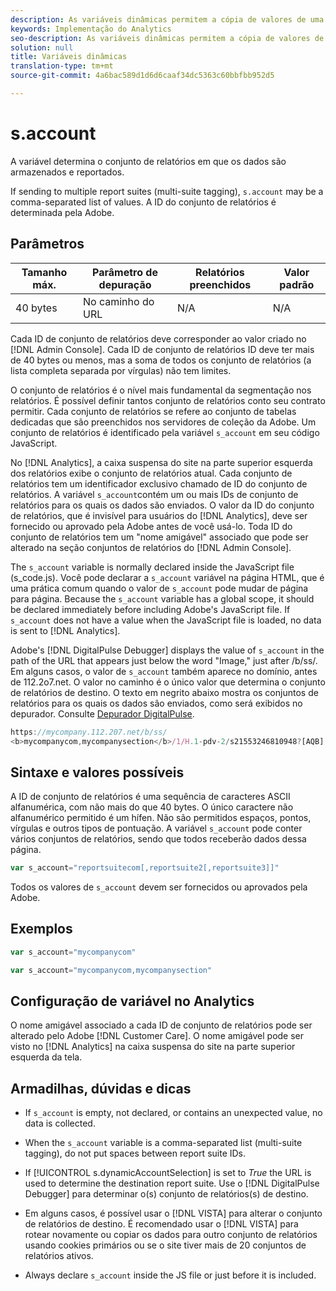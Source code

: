 ```yaml
---
description: As variáveis dinâmicas permitem a cópia de valores de uma variável para outra sem precisar digitar os valores completos várias vezes nas solicitações de imagem do site.
keywords: Implementação do Analytics
seo-description: As variáveis dinâmicas permitem a cópia de valores de uma variável para outra sem precisar digitar os valores completos várias vezes nas solicitações de imagem do site.
solution: null
title: Variáveis dinâmicas
translation-type: tm+mt
source-git-commit: 4a6bac589d1d6d6caaf34dc5363c60bbfbb952d5

---
```



# s.account

A variável determina o conjunto de relatórios em que os dados são armazenados e reportados.

If sending to multiple report suites (multi-suite tagging), `s.account` may be a comma-separated list of values. A ID do conjunto de relatórios é determinada pela Adobe.

## Parâmetros

| Tamanho máx. | Parâmetro de depuração | Relatórios preenchidos | Valor padrão |
|--- |--- |--- |--- |
| 40 bytes | No caminho do URL | N/A | N/A |

Cada ID de conjunto de relatórios deve corresponder ao valor criado no [!DNL Admin Console]. Cada ID de conjunto de relatórios ID deve ter mais de 40 bytes ou menos, mas a soma de todos os conjunto de relatórios (a lista completa separada por vírgulas) não tem limites.

O conjunto de relatórios é o nível mais fundamental da segmentação nos relatórios. É possível definir tantos conjunto de relatórios conto seu contrato permitir. Cada conjunto de relatórios se refere ao conjunto de tabelas dedicadas que são preenchidos nos servidores de coleção da Adobe. Um conjunto de relatórios é identificado pela variável `s_account` em seu código JavaScript.

No [!DNL Analytics], a caixa suspensa do site na parte superior esquerda dos relatórios exibe o conjunto de relatórios atual. Cada conjunto de relatórios tem um identificador exclusivo chamado de ID do conjunto de relatórios. A variável `s_account`contém um ou mais IDs de conjunto de relatórios para os quais os dados são enviados. O valor da ID do conjunto de relatórios, que é invisível para usuários do [!DNL Analytics], deve ser fornecido ou aprovado pela Adobe antes de você usá-lo. Toda ID do conjunto de relatórios tem um "nome amigável" associado que pode ser alterado na seção conjuntos de relatórios do [!DNL Admin Console].

The `s_account` variable is normally declared inside the JavaScript file (s_code.js). Você pode declarar a `s_account` variável na página HTML, que é uma prática comum quando o valor de `s_account` pode mudar de página para página. Because the `s_account` variable has a global scope, it should be declared immediately before including Adobe's JavaScript file. If `s_account` does not have a value when the JavaScript file is loaded, no data is sent to [!DNL Analytics].

Adobe's [!DNL DigitalPulse Debugger] displays the value of `s_account` in the path of the URL that appears just below the word "Image," just after /b/ss/. Em alguns casos, o valor de `s_account` também aparece no domínio, antes de 112.2o7.net. O valor no caminho é o único valor que determina o conjunto de relatórios de destino. O texto em negrito abaixo mostra os conjuntos de relatórios para os quais os dados são enviados, como será exibidos no depurador. Consulte [Depurador DigitalPulse](/help/implement/impl-testing/debugger.md).

```js
https://mycompany.112.207.net/b/ss/ 
<b>mycompanycom,mycompanysection</b>/1/H.1-pdv-2/s21553246810948?[AQB]
```

## Sintaxe e valores possíveis

A ID de conjunto de relatórios é uma sequência de caracteres ASCII alfanumérica, com não mais do que 40 bytes. O único caractere não alfanumérico permitido é um hífen. Não são permitidos espaços, pontos, vírgulas e outros tipos de pontuação. A variável `s_account` pode conter vários conjuntos de relatórios, sendo que todos receberão dados dessa página.

```js
var s_account="reportsuitecom[,reportsuite2[,reportsuite3]]"
```

Todos os valores de `s_account` devem ser fornecidos ou aprovados pela Adobe.

## Exemplos

```js
var s_account="mycompanycom"
```

```js
var s_account="mycompanycom,mycompanysection"
```

## Configuração de variável no Analytics

O nome amigável associado a cada ID de conjunto de relatórios pode ser alterado pelo Adobe [!DNL Customer Care]. O nome amigável pode ser visto no [!DNL Analytics] na caixa suspensa do site na parte superior esquerda da tela.

## Armadilhas, dúvidas e dicas

* If `s_account` is empty, not declared, or contains an unexpected value, no data is collected.
* When the `s_account` variable is a comma-separated list (multi-suite tagging), do not put spaces between report suite IDs.
* If [!UICONTROL s.dynamicAccountSelection] is set to *True* the URL is used to determine the destination report suite. Use o [!DNL DigitalPulse Debugger] para determinar o(s) conjunto de relatórios(s) de destino.

* Em alguns casos, é possível usar o [!DNL VISTA] para alterar o conjunto de relatórios de destino. É recomendado usar o [!DNL VISTA] para rotear novamente ou copiar os dados para outro conjunto de relatórios usando cookies primários ou se o site tiver mais de 20 conjuntos de relatórios ativos.

* Always declare `s_account` inside the JS file or just before it is included.
